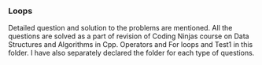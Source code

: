 ### Loops
Detailed question and solution to the problems are mentioned.
All the questions are solved as a part of revision of Coding Ninjas course on Data Structures and Algorithms in Cpp.
Operators and For loops and Test1 in this folder.
I have also separately declared the folder for each type of questions.
